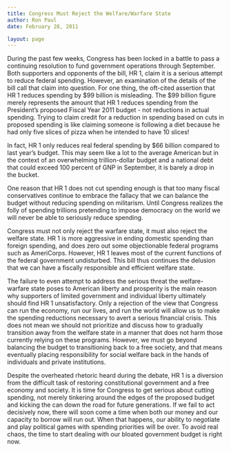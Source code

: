 ```yaml
---
title: Congress Must Reject the Welfare/Warfare State
author: Ron Paul
date: February 28, 2011

layout: page
---
```


During the past few weeks, Congress has been locked in a battle to pass
a continuing resolution to fund government operations through
September. Both supporters and opponents of the bill, HR 1, claim it is
a serious attempt to reduce federal spending. However, an examination
of the details of the bill call that claim into question. For one
thing, the oft-cited assertion that HR 1 reduces spending by \$99
billion is misleading. The \$99 billion figure merely represents the
amount that HR 1 reduces spending from the President’s proposed Fiscal
Year 2011 budget - not reductions in actual spending. Trying to claim
credit for a reduction in spending based on cuts in proposed spending
is like claiming someone is following a diet because he had only five
slices of pizza when he intended to have 10 slices!

In fact, HR 1 only reduces real federal spending by \$66 billion
compared to last year’s budget. This may seem like a lot to the average
American but in the context of an overwhelming trillion-dollar budget
and a national debt that could exceed 100 percent of GNP in September,
it is barely a drop in the bucket.

One reason that HR 1 does not cut spending enough is that too many
fiscal conservatives continue to embrace the fallacy that we can
balance the budget without reducing spending on militarism. Until
Congress realizes the folly of spending trillions pretending to impose
democracy on the world we will never be able to seriously reduce
spending.

Congress must not only reject the warfare state, it must also reject
the welfare state. HR 1 is more aggressive in ending domestic spending
than foreign spending, and does zero out some objectionable federal
programs such as AmeriCorps. However, HR 1 leaves most of the current
functions of the federal government undisturbed. This bill thus
continues the delusion that we can have a fiscally responsible and
efficient welfare state.

The failure to even attempt to address the serious threat the
welfare-warfare state poses to American liberty and prosperity is the
main reason why supporters of limited government and individual liberty
ultimately should find HR 1 unsatisfactory. Only a rejection of the
view that Congress can run the economy, run our lives, and run the
world will allow us to make the spending reductions necessary to avert
a serious financial crisis. This does not mean we should not prioritize
and discuss how to gradually transition away from the welfare state in
a manner that does not harm those currently relying on these programs.
However, we must go beyond balancing the budget to transitioning back
to a free society, and that means eventually placing responsibility for
social welfare back in the hands of individuals and private
institutions.

Despite the overheated rhetoric heard during the debate, HR 1 is a
diversion from the difficult task of restoring constitutional
government and a free economy and society. It is time for Congress to
get serious about cutting spending, not merely tinkering around the
edges of the proposed budget and kicking the can down the road for
future generations. If we fail to act decisively now, there will soon
come a time when both our money and our capacity to borrow will run
out. When that happens, our ability to negotiate and play political
games with spending priorities will be over. To avoid real chaos, the
time to start dealing with our bloated government budget is right now.
